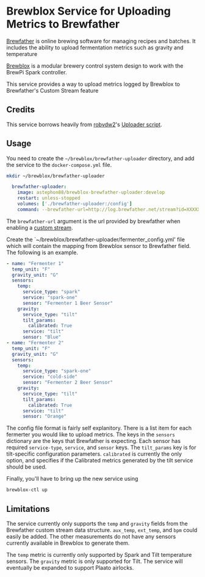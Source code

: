 # Brewblox Service for Uploading Metrics to Brewfather

[Brewfather](https://brewfather.app/) is online brewing software for managing recipes and batches. It includes the ability to upload fermentation metrics such as gravity and temperature

[Brewblox](https://brewblox.netlify.app) is a modular brewery control system design to work with the BrewPi Spark controller.

This service provides a way to upload metrics logged by Brewblox to Brewfather's Custom Stream feature

## Credits

This service borrows heavily from [robvdw2](https://github.com/robvdw2)'s [Uploader script](https://github.com/robvdw2/brewblox_to_brewfather).

## Usage

You need to create the `~/brewblox/brewfather-uploader` directory, and add the service to the `docker-compose.yml` file.

```bash
mkdir ~/brewblox/brewfather-uploader
```

```yaml
  brewfather-uploader:
    image: astephon88/brewblox-brewfather-uploader:develop
    restart: unless-stopped
    volumes: ['./brewfather-uploader:/config']
    command: --brewfather-url=http://log.brewfather.net/stream?id=XXXXXXXXXXXXXX
```
The `brewfather-url` argument is the url provided by brewfather when enabling a [custom stream](https://docs.brewfather.app/integrations/custom-stream).

Create the `~/brewblox/brewfather-uploader/fermenter_config.yml' file which will contain the mapping from Brewblox sensor to Brewfather field. The following is an example.

```yaml
- name: "Fermenter 1"
  temp_unit: "F"
  gravity_unit: "G"
  sensors:
    temp:
      service_type: "spark"
      service: "spark-one"
      sensor: "Fermenter 1 Beer Sensor"
    gravity:
      service_type: "tilt"
      tilt_params:
        calibrated: True
      service: "tilt"
      sensor: "Blue"
- name: "Fermenter 2"
  temp_unit: "F"
  gravity_unit: "G"
  sensors:
    temp:
      service_type: "spark-one"
      service: "cold-side"
      sensor: "Fermenter 2 Beer Sensor"
    gravity:
      service_type: "tilt"
      tilt_params:
        calibrated: True
      service: "tilt"
      sensor: "Orange"
```

The config file format is fairly self explanitory. There is a list item for each fermerter you would like to upload metrics. The keys in the `sensors` dictionary are the keys that Brewfather is expecting. Each sensor has required `service-type`, `service`, and `sensor` keys. The `tilt_params` key is for tilt-specific configuration parameters. `calibrated` is currently the only option, and specifies if the Calibrated metrics generated by the tilt service should be used.

Finally, you'll have to bring up the new service using

```bash
brewblox-ctl up
```

## Limitations

The service currently only supports the `temp` and `gravity` fields from the Brewfather custom stream data structure. `aux_temp`, `ext_temp`, and `bpm` could easily be added. The other measurements do not have any sensors currently available in Brewblox to generate them.

The `temp` metric is currently only supported by Spark and Tilt temperature sensors. The `gravity` metric is only supported for Tilt. The service will eventually be expanded to support Plaato airlocks.
